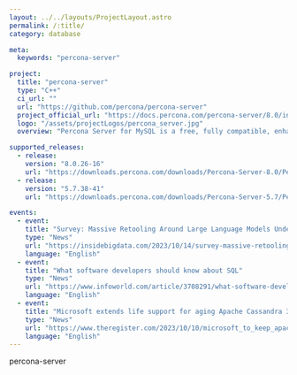 ```yaml
---
layout: ../../layouts/ProjectLayout.astro
permalink: /:title/
category: database

meta:
  keywords: "percona-server"

project:
  title: "percona-server"
  type: "C++"
  ci_url: ""
  url: "https://github.com/percona/percona-server"
  project_official_url: "https://docs.percona.com/percona-server/8.0/index.html"
  logo: "/assets/projectLogos/percona_server.jpg"
  overview: "Percona Server for MySQL is a free, fully compatible, enhanced, and open source drop-in replacement for any MySQL database. It provides superior performance, scalability, and instrumentation."

supported_releases:
  - release:
    version: "8.0.26-16"
    url: "https://downloads.percona.com/downloads/Percona-Server-8.0/Percona-Server-8.0.26-16/binary/tarball/Percona-Server-8.0.26-16-Linux.x86_64.glibc2.12.tar.gz"
  - release:
    version: "5.7.38-41"
    url: "https://downloads.percona.com/downloads/Percona-Server-5.7/Percona-Server-5.7.38-41/binary/debian/buster/x86_64/Percona-Server-5.7.38-41-rda46e5474f9-buster-x86_64-bundle.tar"

events:
  - event:
    title: "Survey: Massive Retooling Around Large Language Models Underway"
    type: "News"
    url: "https://insidebigdata.com/2023/10/14/survey-massive-retooling-around-large-language-models-underway/"
    language: "English"
  - event:
    title: "What software developers should know about SQL"
    type: "News"
    url: "https://www.infoworld.com/article/3708291/what-software-developers-should-know-about-sql.html"
    language: "English"
  - event:
    title: "Microsoft extends life support for aging Apache Cassandra 3.11 database"
    type: "News"
    url: "https://www.theregister.com/2023/10/10/microsoft_to_keep_apache_cassandra/"
    language: "English"
---
```


<p>percona-server</p>
